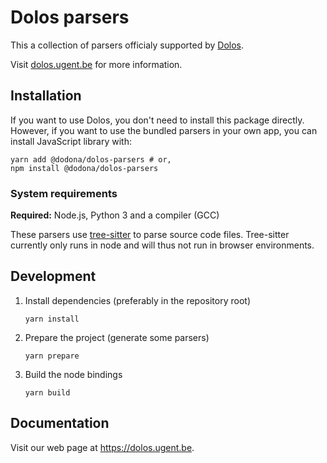 # Dolos parsers

This a collection of parsers officialy supported by [Dolos](https://dolos.ugent.be).

Visit [dolos.ugent.be](https://dolos.ugent.be) for more information.

## Installation

If you want to use Dolos, you don't need to install this package directly.
However, if you want to use the bundled parsers in your own app, you can install JavaScript library with:

```
yarn add @dodona/dolos-parsers # or,
npm install @dodona/dolos-parsers
```

### System requirements

**Required:** Node.js, Python 3 and a compiler (GCC)

These parsers use [tree-sitter](https://www.npmjs.com/package/tree-sitter) to parse source code files.
Tree-sitter currently only runs in node and will thus not run in browser environments.

## Development

1. Install dependencies (preferably in the repository root)
    ```
    yarn install
    ```
2. Prepare the project (generate some parsers)
    ```
    yarn prepare
    ```
3. Build the node bindings
    ```
    yarn build
    ```

## Documentation

Visit our web page at <https://dolos.ugent.be>.
